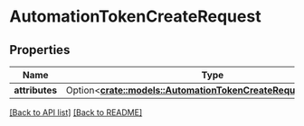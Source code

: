 # AutomationTokenCreateRequest

## Properties

Name | Type | Description | Notes
------------ | ------------- | ------------- | -------------
**attributes** | Option<[**crate::models::AutomationTokenCreateRequestAttributes**](AutomationTokenCreateRequestAttributes.md)> |  | 

[[Back to API list]](../README.md#documentation-for-api-endpoints) [[Back to README]](../README.md)


